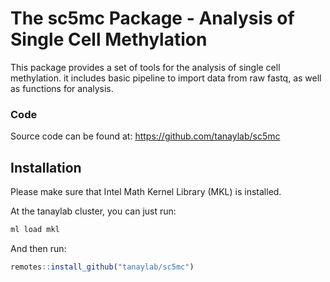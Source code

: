 
# The sc5mc Package - Analysis of Single Cell Methylation

This package provides a set of tools for the analysis of single cell
methylation. it includes basic pipeline to import data from raw fastq,
as well as functions for analysis.

### Code

Source code can be found at: <https://github.com/tanaylab/sc5mc>

## Installation

Please make sure that Intel Math Kernel Library (MKL) is installed.

At the tanaylab cluster, you can just run:

``` bash
ml load mkl
```

And then run:

``` r
remotes::install_github("tanaylab/sc5mc")
```
